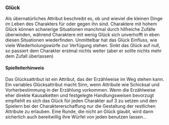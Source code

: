 ### Glück

Als übernatürliches Attribut beschreibt es, ob und wieviel die kleinen Dinge im Leben des Charakters für oder gegen ihn
sind. Charaktere mit hohem Glück können schwierige Situationen manchmal durch hilfreiche Zufälle überwinden, während
Charaktere mit wenig Glück sich unverhofft in eben diesen Situationen wiederfinden. Unmittelbar hat das Glück Einfluss,
wie viele Wiederholungswürfe zur Verfügung stehen. Sinkt das Glück auf null, so passiert dem Charakter erstmal nichts
weiter (aber er sollte nichts mehr dem Zufall überlassen)

#### Spielleiterhinweis

Das Glücksattribut ist ein Attribut, das der Erzählweise im Weg stehen kann. Ein variables Glücksattribut macht Sinn,
wenn Attribute wie Schicksal und Vorherbestimmung in der Erzählung vorkommen. Wenn die Erzählweise eher direkte
Kausalketten und festgelegte Handlungsweisen bevorzugt empfiehlt es sich das Glück für jeden Charakter auf 3 zu
setzen und den Spielern bei der Charaktererschaffung nur die Gestaltung der restlichen Attribute zu erlauben. Eine
Runde, die nicht an Glück glaubt, wird dann sicherlich auch bereitwillig ihre Würfel von jeden benutzen lassen...

